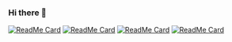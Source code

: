 ### Hi there 👋

<!--[![kamalkraj's github stats](https://github-readme-stats.vercel.app/api?username=kamalkraj&show_icons=true&theme=dracula)](https://github.com/kamalkraj/) -->

[![ReadMe Card](https://github-readme-stats.vercel.app/api/pin/?username=kamalkraj&repo=TAPAS-TF2)](https://github.com/kamalkraj/TAPAS-TF2) [![ReadMe Card](https://github-readme-stats.vercel.app/api/pin/?username=kamalkraj&repo=minGPT-TF)](https://github.com/kamalkraj/minGPT-TF)
[![ReadMe Card](https://github-readme-stats.vercel.app/api/pin/?username=kamalkraj&repo=Vision-Transformer)](https://github.com/kamalkraj/Vision-Transformer) [![ReadMe Card](https://github-readme-stats.vercel.app/api/pin/?username=kamalkraj&repo=Malayalam-News-Classifier)](https://github.com/kamalkraj/Malayalam-News-Classifier)

<!-- [![Top Langs](https://github-readme-stats.vercel.app/api/top-langs/?username=kamalkraj&layout=compact)](https://github.com/anuraghazra/github-readme-stats)
